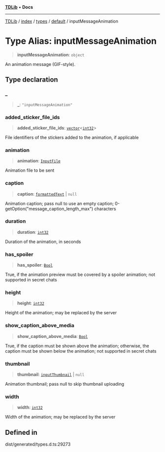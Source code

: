 [**TDLib**](../../../../../../README.md) • **Docs**

***

[TDLib](../../../../../../modules.md) / [index](../../../../../README.md) / [types](../../../README.md) / [default](../README.md) / inputMessageAnimation

# Type Alias: inputMessageAnimation

> **inputMessageAnimation**: `object`

An animation message (GIF-style).

## Type declaration

### \_

> **\_**: `"inputMessageAnimation"`

### added\_sticker\_file\_ids

> **added\_sticker\_file\_ids**: [`vector`](vector.md)\<[`int32`](int32-1.md)\>

File identifiers of the stickers added to the animation, if applicable

### animation

> **animation**: [`InputFile`](InputFile.md)

Animation file to be sent

### caption

> **caption**: [`formattedText`](formattedText-1.md) \| `null`

Animation caption; pass null to use an empty caption; 0-getOption("message_caption_length_max") characters

### duration

> **duration**: [`int32`](int32-1.md)

Duration of the animation, in seconds

### has\_spoiler

> **has\_spoiler**: [`Bool`](Bool.md)

True, if the animation preview must be covered by a spoiler animation; not supported in secret chats

### height

> **height**: [`int32`](int32-1.md)

Height of the animation; may be replaced by the server

### show\_caption\_above\_media

> **show\_caption\_above\_media**: [`Bool`](Bool.md)

True, if the caption must be shown above the animation; otherwise, the caption must be shown below the animation; not supported in secret chats

### thumbnail

> **thumbnail**: [`inputThumbnail`](inputThumbnail-1.md) \| `null`

Animation thumbnail; pass null to skip thumbnail uploading

### width

> **width**: [`int32`](int32-1.md)

Width of the animation; may be replaced by the server

## Defined in

dist/generated/types.d.ts:29273
